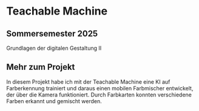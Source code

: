 
# Teachable Machine

## Sommersemester 2025
Grundlagen der digitalen Gestaltung II

## Mehr zum Projekt

In diesem Projekt habe ich mit der Teachable Machine eine KI auf Farberkennung trainiert und daraus einen mobilen Farbmischer entwickelt, der über die Kamera funktioniert. Durch Farbkarten konnten verschiedene Farben erkannt und gemischt werden.
